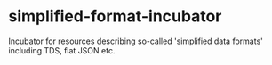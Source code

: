 # simplified-format-incubator
Incubator for resources describing so-called 'simplified data formats' including TDS, flat JSON etc.
